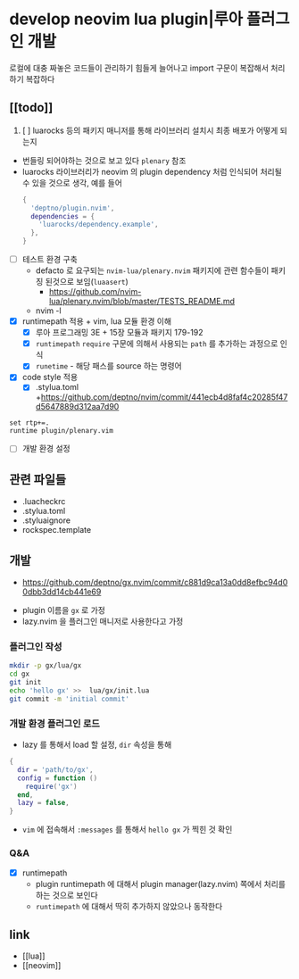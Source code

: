 # develop neovim lua plugin|루아 플러그인 개발

로컬에 대충 짜놓은 코드들이  관리하기 힘들게 늘어나고 import 구문이 복잡해서 처리하기 복잡하다

## [[todo]]
1. [ ] luarocks 등의 패키지 매니저를 통해 라이브러리 설치시 최종 배포가 어떻게 되는지
  - 번들링 되어야하는 것으로 보고 있다 `plenary` 참조
  - luarocks 라이브러리가 neovim 의 plugin dependency 처럼 인식되어 처리될 수 있을 것으로 생각, 예를 들어
    ```lua
    {
      'deptno/plugin.nvim',
      dependencies = {
        'luarocks/dependency.example',
      },
    }
    ```
- [ ] 테스트 환경 구축
  - defacto 로 요구되는 `nvim-lua/plenary.nvim` 패키지에 관련 함수들이 패키징 된것으로 보임(`luaasert`)
    + https://github.com/nvim-lua/plenary.nvim/blob/master/TESTS_README.md
  - nvim -l
- [X] runtimepath 적용 + vim, lua 모듈 환경 이해
  - [X] 루아 프로그래밍 3E + 15장 모듈과 패키지 179-192
  - [X] `runtimepath` `require` 구문에 의해서 사용되는 `path` 를 추가하는 과정으로 인식
  - [X] `runetime` - 해당 패스를 source 하는 명령어
- [X] code style 적용
  - [X] .stylua.toml +https://github.com/deptno/nvim/commit/441ecb4d8faf4c20285f47d5647889d312aa7d90
```vim
set rtp+=.
runtime plugin/plenary.vim
```
- [ ] 개발 환경 설정

## 관련 파일들
- .luacheckrc
- .stylua.toml
- .styluaignore
- rockspec.template

## 개발
+ https://github.com/deptno/gx.nvim/commit/c881d9ca13a0dd8efbc94d00dbb3dd14cb441e69
- plugin 이름을 `gx` 로 가정
- lazy.nvim 을 플러그인 매니저로 사용한다고 가정

### 플러그인 작성
```sh
mkdir -p gx/lua/gx
cd gx
git init
echo 'hello gx' >>  lua/gx/init.lua
git commit -m 'initial commit'
```

### 개발 환경 플러그인 로드
- lazy 를 통해서 load 할 설정, `dir` 속성을 통해 
```lua
{
  dir = 'path/to/gx',
  config = function ()
    require('gx')
  end,
  lazy = false,
}
```

- `vim` 에 접속해서 `:messages` 를 통해서 `hello gx` 가 찍힌 것 확인

### Q&A
- [X] runtimepath
  - plugin runtimepath 에 대해서 plugin manager(lazy.nvim) 쪽에서 처리를 하는 것으로 보인다
  - `runtimepath` 에 대해서 딱히 추가하지 않았으나 동작한다

## link
- [[lua]]
- [[neovim]]
